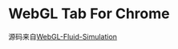 # WebGL Tab For Chrome 

源码来自[WebGL-Fluid-Simulation](https://paveldogreat.github.io/WebGL-Fluid-Simulation/) 
